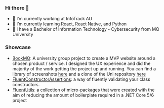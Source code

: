 ### Hi there 👋

<!--
**draekien/draekien** is a ✨ _special_ ✨ repository because its `README.md` (this file) appears on your GitHub profile.

Here are some ideas to get you started:

- 🔭 I’m currently working on ...
- 🌱 I’m currently learning ...
- 👯 I’m looking to collaborate on ...
- 🤔 I’m looking for help with ...
- 💬 Ask me about ...
- 📫 How to reach me: ...
- 😄 Pronouns: ...
- ⚡ Fun fact: ...
-->
- 🔭 I’m currently working at InfoTrack AU
- 🌱 I’m currently learning React, React Native, and Python
- 🤔 I have a Bachelor of Information Technology - Cybersecurity from MQ University

### Showcase

- [BookMQ](https://stark-sierra-09793.herokuapp.com/): A university group project to create a MVP website around a chosen product / service. I designed the UX experience and did the majority of the work getting the project up and running. You can find a library of screenshots [here](https://github.com/draekien/book-mq/tree/main/screenshots) and a clone of the Uni repository [here](https://github.com/draekien/book-mq)
- [FluentConstructorAssertions](https://github.com/draekien/FluentConstructorAssertions): a way of fluently validating your class constructors.
- [FluentUtils](https://github.com/draekien/Draekien.FluentUtils): a collection of micro-packages that were created with the aim of reducing the amount of boilerplate required in a .NET Core 5/6 project
